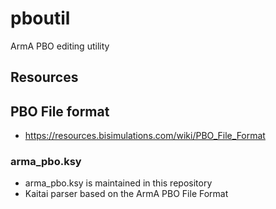# pboutil

ArmA PBO editing utility

## Resources

## PBO File format

- https://resources.bisimulations.com/wiki/PBO_File_Format

### arma_pbo.ksy

- arma_pbo.ksy is maintained in this repository
- Kaitai parser based on the ArmA PBO File Format
